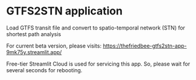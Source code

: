 # GTFS2STN application

Load GTFS transit file and convert to spatio-temporal network (STN) for shortest path analysis

For current beta version, please visits: https://thefriedbee-gtfs2stn-app-9mk75y.streamlit.app/

Free-tier Streamlit Cloud is used for servicing this app. So, please wait for several seconds for rebooting.

